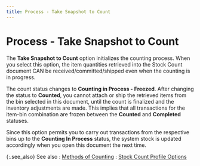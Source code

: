 ```yaml
---
title: Process - Take Snapshot to Count
---
```


# Process - Take Snapshot to Count


The **Take Snapshot to Count** option  initializes the counting process. When you select this option, the item  quantities retrieved into the Stock Count document CAN be received/committed/shipped  even when the counting is in progress.


The count status changes to **Counting 
 in Process - Freezed**. After changing the status to **Counted**,  you cannot attach or ship the retrieved items from the bin selected in  this document, until the count is finalized and the inventory adjustments  are made. This implies that all transactions for the item-bin combination  are frozen between the **Counted**  and **Completed** statuses.


Since this option permits you to carry out transactions from the respective  bins up to the **Counting In Process**  status, the system stock is updated accordingly when you open this document  the next time.


{:.see_also}
See also
: [Methods of Counting]({{site.wm_baseurl}}/misc/methods_of_counting.html)
: [Stock  Count Profile Options]({{site.wm_baseurl}}/inv-adj/stock-count/stock-count-profile-options/stock_count_profile_options.html)
